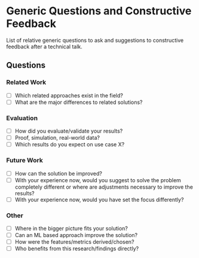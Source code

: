 # Generic Questions and Constructive Feedback
List of relative generic questions to ask and suggestions to constructive feedback after a technical talk.


## Questions

### Related Work
* [ ] Which related approaches exist in the field?
* [ ] What are the major differences to related solutions?

### Evaluation
* [ ] How did you evaluate/validate your results?
 * [ ] Proof, simulation, real-world data?
* [ ] Which results do you expect on use case X?

### Future Work
* [ ] How can the solution be improved?
* [ ] With your experience now, would you suggest to solve the problem completely different or where are adjustments necessary to improve the results?
* [ ] With your experience now, would you have set the focus differently?

### Other
* [ ] Where in the bigger picture fits your solution?
* [ ] Can an ML based approach improve the solution?
* [ ] How were the features/metrics derived/chosen?
* [ ] Who benefits from this research/findings directly?
